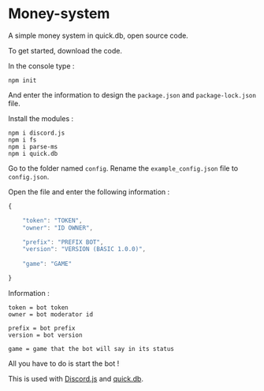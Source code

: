 # Money-system
A simple money system in quick.db, open source code.

To get started, download the code.

In the console type :

```
npm init
```

And enter the information to design the `package.json` and `package-lock.json` file.

Install the modules :

```
npm i discord.js
npm i fs
npm i parse-ms
npm i quick.db
```

Go to the folder named `config`.
Rename the `example_config.json` file to `config.json`.

Open the file and enter the following information : 

```js
{

    "token": "TOKEN",
    "owner": "ID OWNER",

    "prefix": "PREFIX BOT",
    "version": "VERSION (BASIC 1.0.0)", 
    
    "game": "GAME"

}
```

Information :

```
token = bot token
owner = bot moderator id

prefix = bot prefix
version = bot version

game = game that the bot will say in its status
```
All you have to do is start the bot !

This is used with [Discord.js](https://www.npmjs.com/package/discord.js) and [quick.db](https://www.npmjs.com/package/quick.db).
